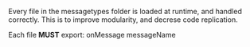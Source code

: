 Every file in the messagetypes folder is loaded at runtime, and handled correctly.
This is to improve modularity, and decrese code replication.

Each file **__MUST__** export:
    onMessage
    messageName